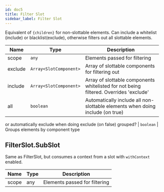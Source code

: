 ```yaml
---
id: doc5
title: Filter Slot
sidebar_label: Filter Slot
---
```


Equivalent of `{children}` for non-slottable elements. Can include a whitelist (include) or blacklist(exclude),
otherwise filters out all slottable elements.

Name | Type | Description
--- | --- | ---
scope | `any` | Elements passed for filtering
exclude | `Array<SlotComponent>` | Array of slottable components for filtering out
include | `Array<SlotComponent>` | Array of slottable components whitelisted for not being filtered. Overrides 'exclude'
all | `boolean` | Automatically include all non-slottable elements when doing include (on true)
or automatically exclude when doing exclude (on false)
grouped? | `boolean` | Groups elements by component type

## FilterSlot.SubSlot

Same as FilterSlot, but consumes a context from a slot with `withContext` enabled.

Name | Type | Description
--- | --- | ---
scope | any | Elements passed for filtering